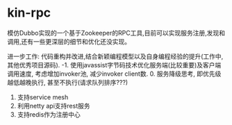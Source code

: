 # kin-rpc
模仿Dubbo实现的一个基于Zookeeper的RPC工具,目前可以实现服务注册,发现和调用,还有一些更深层的细节和优化还没实现。

进一步工作: 代码重构并改进,结合新颖编程模型以及自身编程经验的提升(工作中,其他优秀项目源码).
-1. 使用javassist字节码技术优化服务端(比较重要)及客户端调用速度, 考虑增加invoker池, 减少invoker client数.
0. 服务降级思考, 即优先级越低越晚执行, 甚至不执行(请求队列排序???)
1. 支持service mesh
2. 利用netty api支持rest服务
3. 支持redis作为注册中心